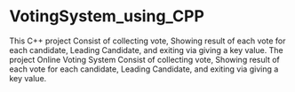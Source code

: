 # VotingSystem_using_CPP
This C++ project Consist of collecting vote, Showing result of each vote for each candidate, Leading Candidate, and exiting via giving a key value.  The project Online Voting System Consist of collecting vote, Showing result of each vote for each candidate, Leading Candidate, and exiting via giving a key value.
